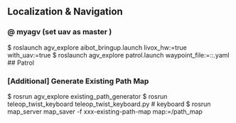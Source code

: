 ## Localization & Navigation

### @ myagv (set uav as master )

$ roslaunch agv_explore aibot_bringup.launch livox_hw:=true with_uav:=true
$ roslaunch agv_explore patrol.launch waypoint_file:=::.yaml ## Patrol 


### [Additional] Generate Existing Path Map

$ rosrun agv_explore existing_path_generator
$ rosrun teleop_twist_keyboard teleop_twist_keyboard.py # keyboard
$ rosrun map_server map_saver -f xxx-existing-path-map map:=/path_map

